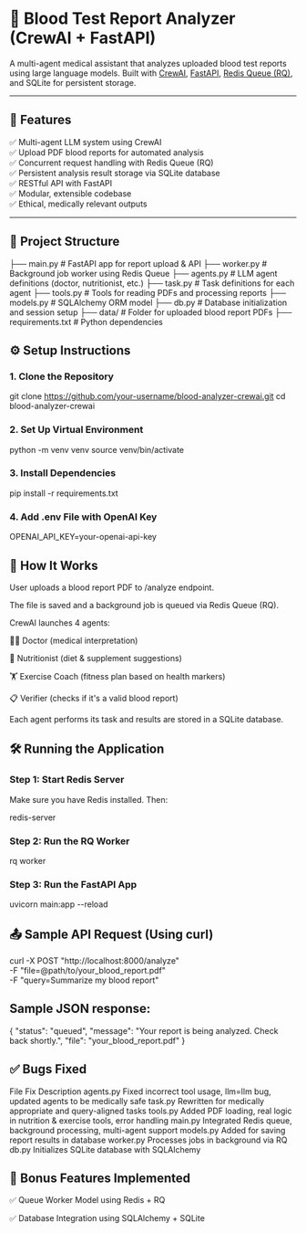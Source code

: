 # 🧪 Blood Test Report Analyzer (CrewAI + FastAPI)

A multi-agent medical assistant that analyzes uploaded blood test reports using large language models. Built with [CrewAI](https://docs.crewai.com/), [FastAPI](https://fastapi.tiangolo.com/), [Redis Queue (RQ)](https://python-rq.org/), and SQLite for persistent storage.

---

## 🚀 Features

✅ Multi-agent LLM system using CrewAI  
✅ Upload PDF blood reports for automated analysis  
✅ Concurrent request handling with Redis Queue (RQ)  
✅ Persistent analysis result storage via SQLite database  
✅ RESTful API with FastAPI  
✅ Modular, extensible codebase  
✅ Ethical, medically relevant outputs  

---

## 📁 Project Structure

├── main.py # FastAPI app for report upload & API
├── worker.py # Background job worker using Redis Queue
├── agents.py # LLM agent definitions (doctor, nutritionist, etc.)
├── task.py # Task definitions for each agent
├── tools.py # Tools for reading PDFs and processing reports
├── models.py # SQLAlchemy ORM model
├── db.py # Database initialization and session setup
├── data/ # Folder for uploaded blood report PDFs
├── requirements.txt # Python dependencies

## ⚙️ Setup Instructions

### 1. Clone the Repository

git clone https://github.com/your-username/blood-analyzer-crewai.git
cd blood-analyzer-crewai

### 2. Set Up Virtual Environment
python -m venv venv
source venv/bin/activate 

### 3. Install Dependencies
pip install -r requirements.txt

### 4. Add .env File with OpenAI Key
OPENAI_API_KEY=your-openai-api-key


## 🧠 How It Works
User uploads a blood report PDF to /analyze endpoint.

The file is saved and a background job is queued via Redis Queue (RQ).

CrewAI launches 4 agents:

🧑‍⚕️ Doctor (medical interpretation)

🥦 Nutritionist (diet & supplement suggestions)

🏋️ Exercise Coach (fitness plan based on health markers)

📋 Verifier (checks if it's a valid blood report)

Each agent performs its task and results are stored in a SQLite database.

## 🛠️ Running the Application

### Step 1: Start Redis Server
Make sure you have Redis installed. Then:

redis-server

### Step 2: Run the RQ Worker

rq worker

### Step 3: Run the FastAPI App

uvicorn main:app --reload

## 📤 Sample API Request (Using curl)

curl -X POST "http://localhost:8000/analyze" \
  -F "file=@path/to/your_blood_report.pdf" \
  -F "query=Summarize my blood report"

## Sample JSON response:

{
  "status": "queued",
  "message": "Your report is being analyzed. Check back shortly.",
  "file": "your_blood_report.pdf"
}

## ✅ Bugs Fixed

File	Fix Description
agents.py	Fixed incorrect tool usage, llm=llm bug, updated agents to be medically safe
task.py	Rewritten for medically appropriate and query-aligned tasks
tools.py	Added PDF loading, real logic in nutrition & exercise tools, error handling
main.py	Integrated Redis queue, background processing, multi-agent support
models.py	Added for saving report results in database
worker.py	Processes jobs in background via RQ
db.py	Initializes SQLite database with SQLAlchemy

## 🎁 Bonus Features Implemented
✅ Queue Worker Model using Redis + RQ

✅ Database Integration using SQLAlchemy + SQLite